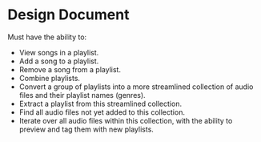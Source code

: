 # Design Document
Must have the ability to:
- View songs in a playlist.
- Add a song to a playlist.
- Remove a song from a playlist.
- Combine playlists.
- Convert a group of playlists into a more streamlined collection of audio files and their playlist names (genres).
- Extract a playlist from this streamlined collection.
- Find all audio files not yet added to this collection.
- Iterate over all audio files within this collection, with the ability to preview and tag them with new playlists.